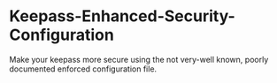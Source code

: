 # Keepass-Enhanced-Security-Configuration
Make your keepass more secure using the not very-well known, poorly documented enforced configuration file.
